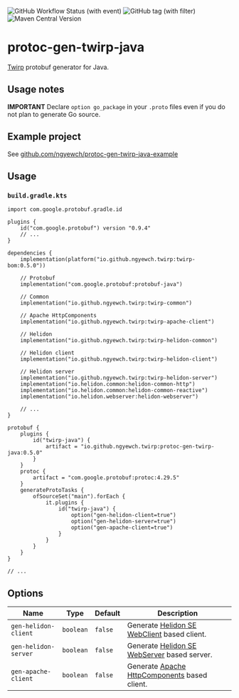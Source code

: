 ![GitHub Workflow Status (with event)](https://img.shields.io/github/actions/workflow/status/ngyewch/protoc-gen-twirp-java/CI.yml)
![GitHub tag (with filter)](https://img.shields.io/github/v/tag/ngyewch/protoc-gen-twirp-java)
![Maven Central Version](https://img.shields.io/maven-central/v/io.github.ngyewch.twirp/protoc-gen-twirp-java)

# protoc-gen-twirp-java

[Twirp](https://github.com/twitchtv/twirp) protobuf generator for Java.

## Usage notes

**IMPORTANT** Declare `option go_package` in your `.proto` files even if you do not plan to generate Go source.

## Example project

See [github.com/ngyewch/protoc-gen-twirp-java-example](https://github.com/ngyewch/protoc-gen-twirp-java-example)

## Usage

### `build.gradle.kts`
```
import com.google.protobuf.gradle.id

plugins {
    id("com.google.protobuf") version "0.9.4"
    // ...
}

dependencies {
    implementation(platform("io.github.ngyewch.twirp:twirp-bom:0.5.0"))

    // Protobuf
    implementation("com.google.protobuf:protobuf-java")

    // Common
    implementation("io.github.ngyewch.twirp:twirp-common")
    
    // Apache HttpComponents
    implementation("io.github.ngyewch.twirp:twirp-apache-client")

    // Helidon
    implementation("io.github.ngyewch.twirp:twirp-helidon-common")

    // Helidon client
    implementation("io.github.ngyewch.twirp:twirp-helidon-client")

    // Helidon server
    implementation("io.github.ngyewch.twirp:twirp-helidon-server")
    implementation("io.helidon.common:helidon-common-http")
    implementation("io.helidon.common:helidon-common-reactive")
    implementation("io.helidon.webserver:helidon-webserver")

    // ...
}

protobuf {
    plugins {
        id("twirp-java") {
            artifact = "io.github.ngyewch.twirp:protoc-gen-twirp-java:0.5.0"
        }
    }
    protoc {
        artifact = "com.google.protobuf:protoc:4.29.5"
    }
    generateProtoTasks {
        ofSourceSet("main").forEach {
            it.plugins {
                id("twirp-java") {
                    option("gen-helidon-client=true")
                    option("gen-helidon-server=true")
                    option("gen-apache-client=true")
                }
            }
        }
    }
}

// ...
```

## Options

| Name                 | Type      | Default | Description                                                                                                  |
|----------------------|-----------|---------|--------------------------------------------------------------------------------------------------------------|
| `gen-helidon-client` | `boolean` | `false` | Generate [Helidon SE WebClient](https://helidon.io/docs/v2/se/webclient/01_introduction) based client.       | 
| `gen-helidon-server` | `boolean` | `false` | Generate [Helidon SE WebServer](https://helidon.io/docs/v2/se/webserver/01_introduction) based server.       | 
| `gen-apache-client`  | `boolean` | `false` | Generate [Apache HttpComponents](https://hc.apache.org/httpcomponents-client-4.5.x/index.html) based client. | 
